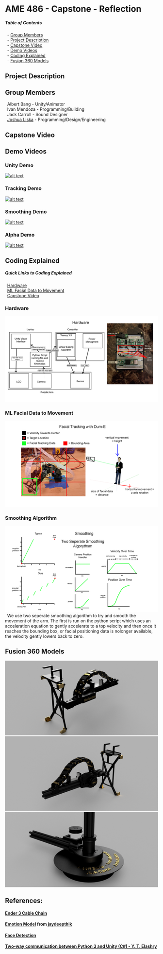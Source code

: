 # AME 486 - Capstone - Reflection

##### Table of Contents  
&ensp;- [Group Members](#Group-Members)  
&ensp;- [Project Description](#Project-Description)  
&ensp;- [Capstone Video](#Capstone-Video)  
&ensp;- [Demo Videos](#Demo-Videos)  
&ensp;- [Coding Explained](#Coding-Explained)  
&ensp;- [Fusion 360 Models](#Fusion-360-Models)  

## Project Description

## Group Members
&ensp;Albert Bang - Unity/Animator  
&ensp;Ivan Mendoza - Programming/Building  
&ensp;Jack Carroll - Sound Designer  
&ensp;[Joshua Liska](https://www.linkedin.com/in/joshua-liska-34a4b77b/) - Programming/Design/Engineering

## Capstone Video

## Demo Videos
### Unity Demo
[![alt text](https://img.youtube.com/vi/sWtO3qcnU5k/0.jpg)](https://www.youtube.com/watch?v=sWtO3qcnU5k)
### Tracking Demo
[![alt text](https://img.youtube.com/vi/6vG7myi-orQ/0.jpg)](https://www.youtube.com/watch?v=6vG7myi-orQ)
### Smoothing Demo
[![alt text](https://img.youtube.com/vi/c3GQ3jPTU7w/0.jpg)](https://www.youtube.com/watch?v=c3GQ3jPTU7w)
### Alpha Demo
[![alt text](https://img.youtube.com/vi/l52GL87oeng/0.jpg)](https://www.youtube.com/watch?v=l52GL87oeng)

## Coding Explained
##### Quick Links to Coding Explained
&ensp;[Hardware](#Hardware)  
&ensp;[ML Facial Data to Movement](#ML-Facial-Data-to-Movement)  
&ensp;[Capstone Video](#Smoothing-Algorithm)


### Hardware
![alt text](https://github.com/jjliska/capstone/blob/main/Media/Hardware.png)  
### ML Facial Data to Movement
![alt text](https://github.com/jjliska/capstone/blob/main/Media/FacialTracking.png)  
### Smoothing Algorithm
![alt text](https://github.com/jjliska/capstone/blob/main/Media/SmoothingAlgorythms.png)  
&ensp;We use two seperate smoothing algorithm to try and smooth the movement of the arm. The first is run on the python script which uses an acceleration equation to gently accelerate to a top velocity and then once it reaches the bounding box, or facial positioning data is nolonger available, the velocity gently lowers back to zero.

## Fusion 360 Models
![alt text](https://github.com/jjliska/capstone/blob/main/Media/Reflections2v63.png)
![alt text](https://github.com/jjliska/capstone/blob/main/Media/Reflections2v63_1.png)
![alt text](https://github.com/jjliska/capstone/blob/main/Media/Reflections2v63_2.png)

## References:
#### [Ender 3 Cable Chain](https://www.thingiverse.com/thing:2920060)
#### [Emotion Model](https://drive.google.com/file/d/1192YC8mYKaCbCoACP8hTfr9PCMC2iN30/view?usp=sharing) from [jaydeepthik](https://github.com/jaydeepthik)
#### [Face Detection](https://realpython.com/face-detection-in-python-using-a-webcam/)
#### [Two-way communication between Python 3 and Unity (C#) - Y. T. Elashry](https://github.com/Siliconifier/Python-Unity-Socket-Communication.git)

